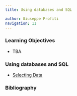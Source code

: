 ```yaml
---
title: Using databases and SQL

author: Giuseppe Profiti
navigation: 11
---
```


### Learning Objectives 
* TBA

### Using databases and SQL

- [Selecting Data](./01-select.html)


### Bibliography


